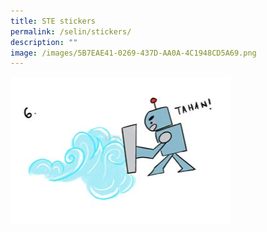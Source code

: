 ```yaml
---
title: STE stickers
permalink: /selin/stickers/
description: ""
image: /images/5B7EAE41-0269-437D-AA0A-4C1948CD5A69.png
---
```

![](/images/625C067B-9827-4852-A811-D38F9D811C10.jpeg)